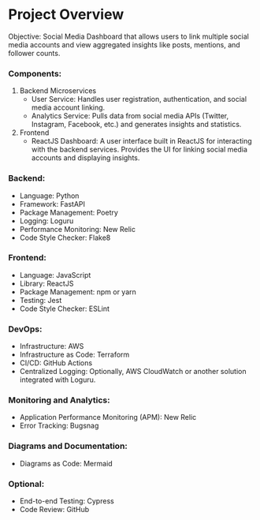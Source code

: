 # Project Overview

Objective: 
Social Media Dashboard that allows users to link multiple social media accounts and view aggregated insights like posts, mentions, and follower counts.

### Components:

1. Backend Microservices
	- User Service: Handles user registration, authentication, and social media account linking.
	- Analytics Service: Pulls data from social media APIs (Twitter, Instagram, Facebook, etc.) and generates insights and statistics.
2. Frontend
	- ReactJS Dashboard: A user interface built in ReactJS for interacting with the backend services. Provides the UI for linking social media accounts and displaying insights.

### Backend:

- Language: Python
- Framework: FastAPI
- Package Management: Poetry
- Logging: Loguru
- Performance Monitoring: New Relic
- Code Style Checker: Flake8

### Frontend:

- Language: JavaScript
- Library: ReactJS
- Package Management: npm or yarn
- Testing: Jest
- Code Style Checker: ESLint

### DevOps:

- Infrastructure: AWS
- Infrastructure as Code: Terraform
- CI/CD: GitHub Actions
- Centralized Logging: Optionally, AWS CloudWatch or another solution integrated with Loguru.

### Monitoring and Analytics:

- Application Performance Monitoring (APM): New Relic
- Error Tracking: Bugsnag

### Diagrams and Documentation:

- Diagrams as Code: Mermaid

### Optional:

- End-to-end Testing: Cypress
- Code Review: GitHub